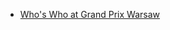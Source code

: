 * [Who's Who at Grand Prix Warsaw](/archive/en/articles/archive/2000/01/whos-who-grand-prix-warsaw-2000-01-01.md)
